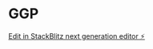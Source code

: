 # GGP

[Edit in StackBlitz next generation editor ⚡️](https://stackblitz.com/~/github.com/lipiw/GGP)
